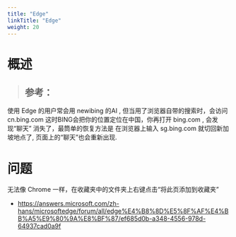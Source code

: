 ```yaml
---
title: "Edge"
linkTitle: "Edge"
weight: 20
---
```


# 概述
> 参考：
> -

使用 Edge 的用户常会用 newibing 的AI , 但当用了浏览器自带的搜索时，会访问 cn.bing.com 这时BING会把你的位置定位在中国，你再打开 bing.com , 会发现“聊天” 消失了，最筒单的恢复方法是 在浏览器上输入 sg.bing.com 就切回新加坡地点了, 页面上的“聊天”也会重新出现.

# 问题

无法像 Chrome 一样，在收藏夹中的文件夹上右键点击“将此页添加到收藏夹”

- https://answers.microsoft.com/zh-hans/microsoftedge/forum/all/edge%E4%B8%8D%E5%8F%AF%E4%BB%A5%E9%80%9A%E8%BF%87/ef685d0b-a348-4556-978d-64937cad0a9f